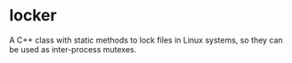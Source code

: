 # locker
A C++ class with static methods to lock files in Linux systems, so they can be used as inter-process mutexes.
